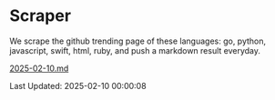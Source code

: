 # Scraper

We scrape the github trending page of these languages: go, python, javascript, swift, html, ruby, and push a markdown result everyday.

[2025-02-10.md](https://github.com/henson/Scraper/blob/master/2025-02-10.md)

Last Updated: 2025-02-10 00:00:08